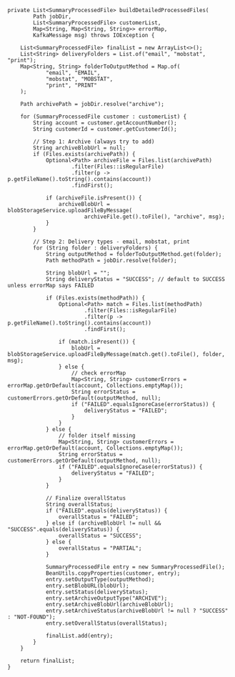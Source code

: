     private List<SummaryProcessedFile> buildDetailedProcessedFiles(
            Path jobDir,
            List<SummaryProcessedFile> customerList,
            Map<String, Map<String, String>> errorMap,
            KafkaMessage msg) throws IOException {

        List<SummaryProcessedFile> finalList = new ArrayList<>();
        List<String> deliveryFolders = List.of("email", "mobstat", "print");
        Map<String, String> folderToOutputMethod = Map.of(
                "email", "EMAIL",
                "mobstat", "MOBSTAT",
                "print", "PRINT"
        );

        Path archivePath = jobDir.resolve("archive");

        for (SummaryProcessedFile customer : customerList) {
            String account = customer.getAccountNumber();
            String customerId = customer.getCustomerId();

            // Step 1: Archive (always try to add)
            String archiveBlobUrl = null;
            if (Files.exists(archivePath)) {
                Optional<Path> archiveFile = Files.list(archivePath)
                        .filter(Files::isRegularFile)
                        .filter(p -> p.getFileName().toString().contains(account))
                        .findFirst();

                if (archiveFile.isPresent()) {
                    archiveBlobUrl = blobStorageService.uploadFileByMessage(
                            archiveFile.get().toFile(), "archive", msg);
                }
            }

            // Step 2: Delivery types - email, mobstat, print
            for (String folder : deliveryFolders) {
                String outputMethod = folderToOutputMethod.get(folder);
                Path methodPath = jobDir.resolve(folder);

                String blobUrl = "";
                String deliveryStatus = "SUCCESS"; // default to SUCCESS unless errorMap says FAILED

                if (Files.exists(methodPath)) {
                    Optional<Path> match = Files.list(methodPath)
                            .filter(Files::isRegularFile)
                            .filter(p -> p.getFileName().toString().contains(account))
                            .findFirst();

                    if (match.isPresent()) {
                        blobUrl = blobStorageService.uploadFileByMessage(match.get().toFile(), folder, msg);
                    } else {
                        // check errorMap
                        Map<String, String> customerErrors = errorMap.getOrDefault(account, Collections.emptyMap());
                        String errorStatus = customerErrors.getOrDefault(outputMethod, null);
                        if ("FAILED".equalsIgnoreCase(errorStatus)) {
                            deliveryStatus = "FAILED";
                        }
                    }
                } else {
                    // folder itself missing
                    Map<String, String> customerErrors = errorMap.getOrDefault(account, Collections.emptyMap());
                    String errorStatus = customerErrors.getOrDefault(outputMethod, null);
                    if ("FAILED".equalsIgnoreCase(errorStatus)) {
                        deliveryStatus = "FAILED";
                    }
                }

                // Finalize overallStatus
                String overallStatus;
                if ("FAILED".equals(deliveryStatus)) {
                    overallStatus = "FAILED";
                } else if (archiveBlobUrl != null && "SUCCESS".equals(deliveryStatus)) {
                    overallStatus = "SUCCESS";
                } else {
                    overallStatus = "PARTIAL";
                }

                SummaryProcessedFile entry = new SummaryProcessedFile();
                BeanUtils.copyProperties(customer, entry);
                entry.setOutputType(outputMethod);
                entry.setBlobURL(blobUrl);
                entry.setStatus(deliveryStatus);
                entry.setArchiveOutputType("ARCHIVE");
                entry.setArchiveBlobUrl(archiveBlobUrl);
                entry.setArchiveStatus(archiveBlobUrl != null ? "SUCCESS" : "NOT-FOUND");
                entry.setOverallStatus(overallStatus);

                finalList.add(entry);
            }
        }

        return finalList;
    }

